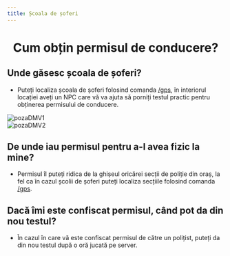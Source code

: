 ```yaml
---
title: Școala de șoferi
---
```



# <p style="text-align: center;">Cum obțin permisul de conducere?</p>

## Unde găsesc școala de șoferi?

- Puteți localiza școala de șoferi folosind comanda [/gps](/informatii/comenzi.html#gps), în interiorul locației aveți un NPC care vă va ajuta să porniți testul practic pentru obținerea permisului de conducere.

![pozaDMV1](https://i.imgur.com/SU128n2.png)
<br/>
![pozaDMV2](https://i.imgur.com/L80wrCM.png)

## De unde iau permisul pentru a-l avea fizic la mine?

- Permisul îl puteți ridica de la ghișeul oricărei secții de poliție din oraș, la fel ca în cazul școlii de șoferi puteți localiza secțiile folosind comanda [/gps](/informatii/comenzi.html#gps).

## Dacă îmi este confiscat permisul, când pot da din nou testul?

- În cazul în care vă este confiscat permisul de către un polițist, puteți da din nou testul după o oră jucată pe server.